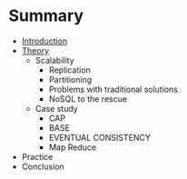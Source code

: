 # Summary

* [Introduction](README.md)
* [Theory](theory.md)
   * Scalability
       * Replication
       * Partitioning
       * Problems with traditional solutions
       * NoSQL to the rescue
   * Case study
       * CAP
       * BASE
       * EVENTUAL CONSISTENCY
       * Map Reduce
* Practice
* Conclusion

